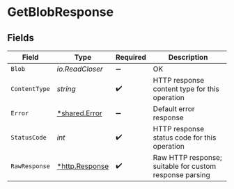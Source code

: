 # GetBlobResponse


## Fields

| Field                                                   | Type                                                    | Required                                                | Description                                             |
| ------------------------------------------------------- | ------------------------------------------------------- | ------------------------------------------------------- | ------------------------------------------------------- |
| `Blob`                                                  | *io.ReadCloser*                                         | :heavy_minus_sign:                                      | OK                                                      |
| `ContentType`                                           | *string*                                                | :heavy_check_mark:                                      | HTTP response content type for this operation           |
| `Error`                                                 | [*shared.Error](../../../pkg/models/shared/error.md)    | :heavy_minus_sign:                                      | Default error response                                  |
| `StatusCode`                                            | *int*                                                   | :heavy_check_mark:                                      | HTTP response status code for this operation            |
| `RawResponse`                                           | [*http.Response](https://pkg.go.dev/net/http#Response)  | :heavy_check_mark:                                      | Raw HTTP response; suitable for custom response parsing |